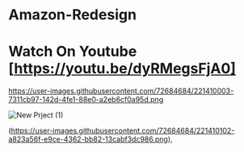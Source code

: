 # Amazon-Redesign

# Watch On Youtube [https://youtu.be/dyRMegsFjA0]


https://user-images.githubusercontent.com/72684684/221410003-7311cb97-142d-4fe1-88e0-a2eb6cf0a95d.png

![New Prject (1)](https://user-images.githubusercontent.com/72684684/135253136-34329b0d-99b2-4008-8479-495a39904226.png)

(https://user-images.githubusercontent.com/72684684/221410102-a823a56f-e9ce-4362-bb82-13cabf3dc986.png),
